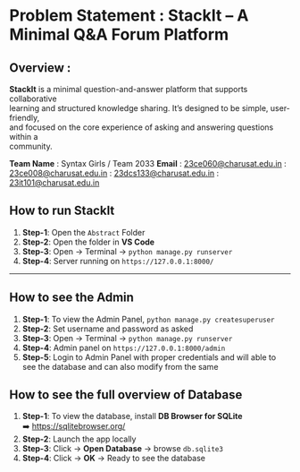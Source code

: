 # **Problem Statement** : StackIt – A Minimal Q&A Forum Platform

## **Overview** :
**StackIt** is a minimal question-and-answer platform that supports collaborative  
learning and structured knowledge sharing. It’s designed to be simple, user-friendly,  
and focused on the core experience of asking and answering questions within a  
community.

**Team Name** : Syntax Girls / Team 2033 
**Email** : 23ce060@charusat.edu.in
          : 23ce008@charusat.edu.in
          : 23dcs133@charusat.edu.in
          : 23it101@charusat.edu.in



## **How to run StackIt**

1. **Step-1**: Open the `Abstract` Folder  
2. **Step-2**: Open the folder in **VS Code**  
3. **Step-3**: Open → Terminal → `python manage.py runserver`  
4. **Step-4**: Server running on `https://127.0.0.1:8000/`

---
## **How to see the Admin**

1. **Step-1**: To view the Admin Panel,  `python manage.py createsuperuser`  
2. **Step-2**: Set username and password as asked
3. **Step-3**: Open → Terminal → `python manage.py runserver` 
4. **Step-4**: Admin panel on `https://127.0.0.1:8000/admin`
5. **Step-5**: Login to Admin Panel with proper credentials and will able to see the database
               and can also modify from the same



## **How to see the full overview of  Database**

1. **Step-1**: To view the database, install **DB Browser for SQLite**  
   ➡️ https://sqlitebrowser.org/
2. **Step-2**: Launch the app locally
3. **Step-3**: Click → **Open Database** → browse `db.sqlite3`
4. **Step-4**: Click → **OK** → Ready to see the database


